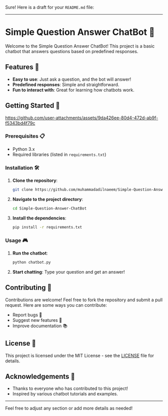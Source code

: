 Sure! Here is a draft for your `README.md` file:

---

# Simple Question Answer ChatBot 🤖

Welcome to the Simple Question Answer ChatBot! This project is a basic chatbot that answers questions based on predefined responses.

## Features 🌟

- **Easy to use**: Just ask a question, and the bot will answer!
- **Predefined responses**: Simple and straightforward.
- **Fun to interact with**: Great for learning how chatbots work.

## Getting Started 🚀

https://github.com/user-attachments/assets/9da426ee-80d4-472d-ab9f-f5343bd4f79c

### Prerequisites 📋

- Python 3.x
- Required libraries (listed in `requirements.txt`)

### Installation 🛠️

1. **Clone the repository**:
    ```bash
    git clone https://github.com/muhammadadilnaeem/Simple-Question-Answer-ChatBot.git
    ```
2. **Navigate to the project directory**:
    ```bash
    cd Simple-Question-Answer-ChatBot
    ```
3. **Install the dependencies**:
    ```bash
    pip install -r requirements.txt
    ```

### Usage 🎮

1. **Run the chatbot**:
    ```bash
    python chatbot.py
    ```
2. **Start chatting**: Type your question and get an answer!

## Contributing 🤝

Contributions are welcome! Feel free to fork the repository and submit a pull request. Here are some ways you can contribute:

- Report bugs 🐛
- Suggest new features 🌟
- Improve documentation 📚

## License 📄

This project is licensed under the MIT License - see the [LICENSE](LICENSE) file for details.

## Acknowledgements 🙌

- Thanks to everyone who has contributed to this project!
- Inspired by various chatbot tutorials and examples.

---

Feel free to adjust any section or add more details as needed!